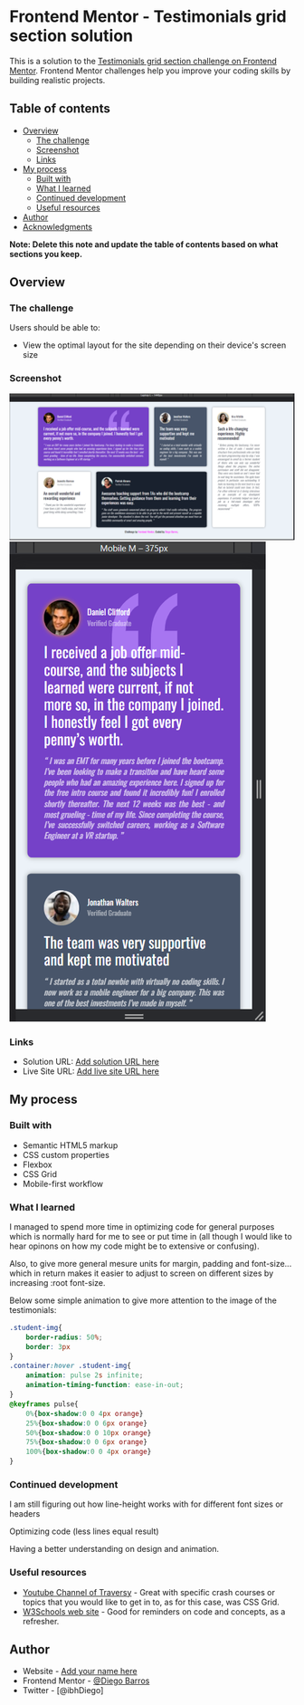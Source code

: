 # Frontend Mentor - Testimonials grid section solution

This is a solution to the [Testimonials grid section challenge on Frontend Mentor](https://diegoibh.github.io/css-grid-project/). Frontend Mentor challenges help you improve your coding skills by building realistic projects. 

## Table of contents

- [Overview](#overview)
  - [The challenge](#the-challenge)
  - [Screenshot](#screenshot)
  - [Links](#links)
- [My process](#my-process)
  - [Built with](#built-with)
  - [What I learned](#what-i-learned)
  - [Continued development](#continued-development)
  - [Useful resources](#useful-resources)
- [Author](#author)
- [Acknowledgments](#acknowledgments)

**Note: Delete this note and update the table of contents based on what sections you keep.**

## Overview

### The challenge

Users should be able to:

- View the optimal layout for the site depending on their device's screen size

### Screenshot

![Testimonials pic on 1440px](./design/final-project-pic1440.jpg)
![Testimonials pic on 375px](./design/final-project-pic375.jpg)


### Links

- Solution URL: [Add solution URL here](https://diegoibh.github.io/css-grid-project/)
- Live Site URL: [Add live site URL here](https://diegoibh.github.io/css-grid-project/)

## My process

### Built with

- Semantic HTML5 markup
- CSS custom properties
- Flexbox
- CSS Grid
- Mobile-first workflow

### What I learned

I managed to spend more time in optimizing code for general purposes which is normally hard for me to see or put time in (all though I would like to hear opinons on how my code might be to extensive or confusing).

Also, to give more general mesure units for margin, padding and font-size... which in return makes it easier to adjust to screen on different sizes by increasing :root font-size.

Below some simple animation to give more attention to the image of the testimonials:

```css
.student-img{
    border-radius: 50%;
    border: 3px 
}
.container:hover .student-img{
    animation: pulse 2s infinite;
    animation-timing-function: ease-in-out;
}
@keyframes pulse{
    0%{box-shadow:0 0 4px orange}
    25%{box-shadow:0 0 6px orange}
    50%{box-shadow:0 0 10px orange}
    75%{box-shadow:0 0 6px orange}
    100%{box-shadow:0 0 4px orange}
}
```

### Continued development

I am still figuring out how line-height works with for different font sizes or headers

Optimizing code (less lines equal result)

Having a better understanding on design and animation.


### Useful resources

- [Youtube Channel of Traversy](https://www.youtube.com/c/TraversyMedia) - Great with specific crash courses or topics that you would like to get in to, as for this case, was CSS Grid.
- [W3Schools web site](https://www.w3schools.com/) - Good for reminders on code and concepts, as a refresher.

## Author

- Website - [Add your name here](https://github.com/DiegoIBH)
- Frontend Mentor - [@Diego Barros](https://www.frontendmentor.io/profile/yourusername)
- Twitter - [@ibhDiego]
